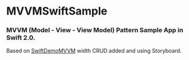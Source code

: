 # MVVMSwiftSample

### MVVM (Model - View - View Model) Pattern Sample App in Swift 2.0.

Based on [SwiftDemoMVVM](https://github.com/shilgapira/SwiftDemoMVVM) width CRUD added and using Storyboard.
